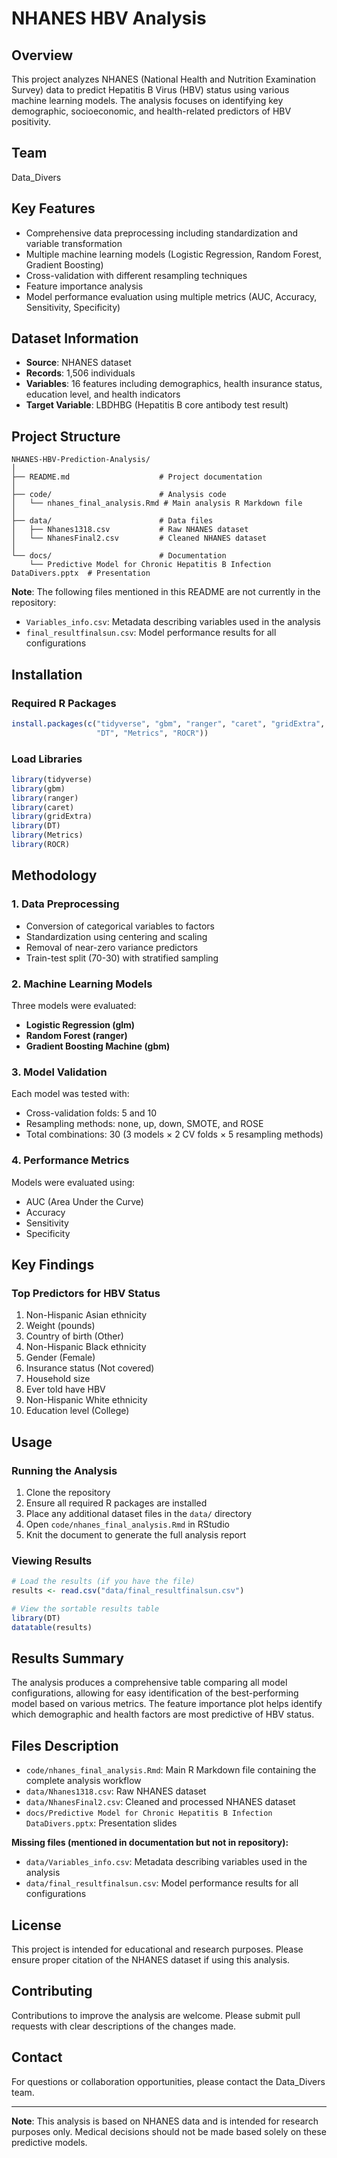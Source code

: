 # NHANES HBV Analysis

## Overview

This project analyzes NHANES (National Health and Nutrition Examination Survey) data to predict Hepatitis B Virus (HBV) status using various machine learning models. The analysis focuses on identifying key demographic, socioeconomic, and health-related predictors of HBV positivity.

## Team
Data_Divers

## Key Features

- Comprehensive data preprocessing including standardization and variable transformation
- Multiple machine learning models (Logistic Regression, Random Forest, Gradient Boosting)
- Cross-validation with different resampling techniques
- Feature importance analysis
- Model performance evaluation using multiple metrics (AUC, Accuracy, Sensitivity, Specificity)

## Dataset Information

- **Source**: NHANES dataset
- **Records**: 1,506 individuals
- **Variables**: 16 features including demographics, health insurance status, education level, and health indicators
- **Target Variable**: LBDHBG (Hepatitis B core antibody test result)

## Project Structure

```
NHANES-HBV-Prediction-Analysis/
│
├── README.md                    # Project documentation
│
├── code/                        # Analysis code
│   └── nhanes_final_analysis.Rmd # Main analysis R Markdown file
│
├── data/                        # Data files
│   ├── Nhanes1318.csv           # Raw NHANES dataset
│   └── NhanesFinal2.csv         # Cleaned NHANES dataset
│
└── docs/                        # Documentation
    └── Predictive Model for Chronic Hepatitis B Infection DataDivers.pptx  # Presentation
```

**Note**: The following files mentioned in this README are not currently in the repository:
- `Variables_info.csv`: Metadata describing variables used in the analysis
- `final_resultfinalsun.csv`: Model performance results for all configurations

## Installation

### Required R Packages
```r
install.packages(c("tidyverse", "gbm", "ranger", "caret", "gridExtra", 
                   "DT", "Metrics", "ROCR"))
```

### Load Libraries
```r
library(tidyverse)
library(gbm)
library(ranger)
library(caret)
library(gridExtra)
library(DT)
library(Metrics)
library(ROCR)
```

## Methodology

### 1. Data Preprocessing
- Conversion of categorical variables to factors
- Standardization using centering and scaling
- Removal of near-zero variance predictors
- Train-test split (70-30) with stratified sampling

### 2. Machine Learning Models
Three models were evaluated:
- **Logistic Regression (glm)**
- **Random Forest (ranger)**
- **Gradient Boosting Machine (gbm)**

### 3. Model Validation
Each model was tested with:
- Cross-validation folds: 5 and 10
- Resampling methods: none, up, down, SMOTE, and ROSE
- Total combinations: 30 (3 models × 2 CV folds × 5 resampling methods)

### 4. Performance Metrics
Models were evaluated using:
- AUC (Area Under the Curve)
- Accuracy
- Sensitivity
- Specificity

## Key Findings

### Top Predictors for HBV Status
1. Non-Hispanic Asian ethnicity
2. Weight (pounds)
3. Country of birth (Other)
4. Non-Hispanic Black ethnicity
5. Gender (Female)
6. Insurance status (Not covered)
7. Household size
8. Ever told have HBV
9. Non-Hispanic White ethnicity
10. Education level (College)

## Usage

### Running the Analysis
1. Clone the repository
2. Ensure all required R packages are installed
3. Place any additional dataset files in the `data/` directory
4. Open `code/nhanes_final_analysis.Rmd` in RStudio
5. Knit the document to generate the full analysis report

### Viewing Results
```r
# Load the results (if you have the file)
results <- read.csv("data/final_resultfinalsun.csv")

# View the sortable results table
library(DT)
datatable(results)
```

## Results Summary

The analysis produces a comprehensive table comparing all model configurations, allowing for easy identification of the best-performing model based on various metrics. The feature importance plot helps identify which demographic and health factors are most predictive of HBV status.

## Files Description

- `code/nhanes_final_analysis.Rmd`: Main R Markdown file containing the complete analysis workflow
- `data/Nhanes1318.csv`: Raw NHANES dataset
- `data/NhanesFinal2.csv`: Cleaned and processed NHANES dataset
- `docs/Predictive Model for Chronic Hepatitis B Infection DataDivers.pptx`: Presentation slides

**Missing files (mentioned in documentation but not in repository):**
- `data/Variables_info.csv`: Metadata describing variables used in the analysis
- `data/final_resultfinalsun.csv`: Model performance results for all configurations

## License

This project is intended for educational and research purposes. Please ensure proper citation of the NHANES dataset if using this analysis.

## Contributing

Contributions to improve the analysis are welcome. Please submit pull requests with clear descriptions of the changes made.

## Contact

For questions or collaboration opportunities, please contact the Data_Divers team.

---

**Note**: This analysis is based on NHANES data and is intended for research purposes only. Medical decisions should not be made based solely on these predictive models.
